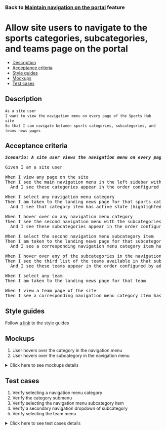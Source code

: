 ### Back to [Maintain navigation on the portal](../../README.md) feature

# Allow site users to navigate to the sports categories, subcategories, and teams page on the portal

- [Description](#description)
- [Acceptance criteria](#acceptance-criteria)
- [Style guides](#style-guides)
- [Mockups](#mockups)
- [Test cases](#test-cases)

## Description

    As a site user
    I want to view the navigation menu on every page of the Sports Hub site
    So that I can navigate between sports categories, subcategories, and teams news pages

## Acceptance criteria

<pre>
<b><i>Scenario: A site user views the navigation menu on every page of the Sports Hub site</i></b>

Given I am a site user

When I view any page on the site
Then I see the main navigation menu in the left sidebar with the default and configured categories
  And I see these categories appear in the order configured by admin

When I select any navigation menu category
Then I am taken to the landing news page for that sports category
  And I see that category item has active state (highlighted) in the sidebar

When I hover over on any navigation menu category
Then I see the second navigation menu with the subcategories available in that category
  And I see these subcategories appear in the order configured by admin

When I select the second navigation menu subcategory item
Then I am taken to the landing news page for that subcategory
  And I see a corresponding navigation menu category item has active state (highlighted) in the sidebar

When I hover over any of the subcategories in the navigation menu
Then I see the third list of the teams available in that subcategory
  And I see these teams appear in the order configured by admin

When I select any team
Then I am taken to the landing news page for that team

When I view a team page of the site
Then I see a corresponding navigation menu category item has an active state (highlighted) in the sidebar
</pre>

## Style guides

Follow [a link](https://www.figma.com/proto/0zkkf5WC77OSpvyD6YXpFE/Style-guides?page-id=0%3A1&node-id=19%3A5368&viewport=266%2C48%2C0.54&scaling=min-zoom&starting-point-node-id=19%3A5368) to the style guides

## Mockups

1. User hovers over the category in the navigation menu
2. User hovers over the subcategory in the navigation menu

<details>
  <summary>Click here to see mockups details</summary>

**1. User hovers over the category in the navigation menu:**

![User hovers over the category in the navigation menu](/web_application_features/maintain_navigation/images/category_user_hover.png)

**2. User hovers over the subcategory in the navigation menu:**

![User hovers over the subcategory in the navigation menu](/web_application_features/maintain_navigation/images/subcategory_user_hover.png)

</details>

## Test cases

1. Verify selecting a navigation menu category
2. Verify the category submenu
3. Verify selecting the navigation menu subcategory item
4. Verify a secondary navigation dropdown of subcategory
5. Verify selecting the team menu

<details>
  <summary>Click here to see test cases details</summary>

### **#1. Verify selecting a navigation menu category**

|Preconditions|Steps|Expected result
--------------|-----|----------
|- Go to any page|1) Select any navigation menu category</br>2) Check sports category|1) The user is navigated to the landing page for that sports category</br>2) The corresponding navigation menu category item has an active state (highlighted)|

### **#2. Verify the category submenu**

|Preconditions|Steps|Expected result
--------------|-----|----------
|- Go to the main navigation menu|1) Hover over any sports category</br>2) Check the list of subcategories in that category|1) Navigation submenu opens</br>2) The configured subcategories list displays|

### **#3. Verify selecting the navigation menu subcategory item**

|Preconditions|Steps|Expected result
--------------|-----|----------
|- Go to the main navigation menu|1) Select any navigation menu subcategory item</br>2) Check a page within a subcategory of the site|2) The corresponding navigation menu category item has an active state (highlighted)|

### **#4. Verify a secondary navigation dropdown of subcategory**

|Preconditions|Steps|Expected result
--------------|-----|----------
|- Go to the main navigation menu|1) Hover over any subcategory</br>2) In that subcategory, check the list of teams|2) The configured teams list displays|

### **#5. Verify selecting the team menu**

|Preconditions|Steps|Expected result
--------------|-----|----------
|- Go to the main navigation menu|1) Select any team in the subcategory</br>2) Check a team news page|2) The corresponding navigation menu category item has an active state (highlighted)|

</details>
